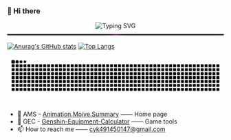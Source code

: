 ### 👋 Hi there
<div align="center">
  
![Typing SVG](https://readme-typing-svg.herokuapp.com?font=Handlee&center=true&vCenter=true&width=600&height=40&lines=If+everyone+is+not+special%2C+Maybe+you+can+be+what+you+want+to+be.)
<img src="./images/line.gif" width="100%"  height="3">  
  
</div>


[![Anurag's GitHub stats](https://github-readme-stats.vercel.app/api?username=Mobbbb&hide_title=false&show_icons=true&include_all_commits=true&line_height=24&hide=stars)](https://github.com/Mobbbb)
[![Top Langs](https://github-readme-stats.vercel.app/api/top-langs/?username=Mobbbb&layout=compact&line_height=22)](https://github.com/Mobbbb/blog)


![snake](./images/github-contribution-grid-snake.svg)


- 🚩 AMS - [Animation.Moive.Summary](https://mobbbb.top) —— Home page
- 🚩 GEC - [Genshin-Equipment-Calculator](https://mobbbb.top/genshin/) —— Game tools
- 📫 How to reach me —— cyk491450147@gmail.com
